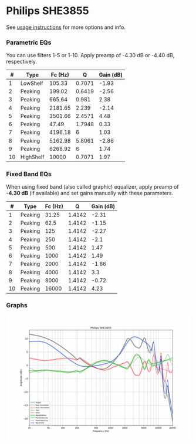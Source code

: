 # Philips SHE3855
See [usage instructions](https://github.com/jaakkopasanen/AutoEq#usage) for more options and info.

### Parametric EQs
You can use filters 1-5 or 1-10. Apply preamp of -4.30 dB or -4.40 dB, respectively.

|   # | Type      |   Fc (Hz) |      Q |   Gain (dB) |
|-----|-----------|-----------|--------|-------------|
|   1 | LowShelf  |    105.33 | 0.7071 |       -1.93 |
|   2 | Peaking   |    199.02 | 0.6419 |       -2.56 |
|   3 | Peaking   |    665.64 | 0.981  |        2.38 |
|   4 | Peaking   |   2181.65 | 2.239  |       -2.14 |
|   5 | Peaking   |   3501.66 | 2.4571 |        4.48 |
|   6 | Peaking   |     47.49 | 1.7948 |        0.33 |
|   7 | Peaking   |   4196.18 | 6      |        1.03 |
|   8 | Peaking   |   5162.98 | 5.8061 |       -2.86 |
|   9 | Peaking   |   6268.92 | 6      |        1.74 |
|  10 | HighShelf |  10000    | 0.7071 |        1.97 |

### Fixed Band EQs
When using fixed band (also called graphic) equalizer, apply preamp of **-4.30 dB** (if available) and set gains manually with these parameters.

|   # | Type    |   Fc (Hz) |      Q |   Gain (dB) |
|-----|---------|-----------|--------|-------------|
|   1 | Peaking |     31.25 | 1.4142 |       -2.31 |
|   2 | Peaking |     62.5  | 1.4142 |       -1.15 |
|   3 | Peaking |    125    | 1.4142 |       -2.27 |
|   4 | Peaking |    250    | 1.4142 |       -2.1  |
|   5 | Peaking |    500    | 1.4142 |        1.47 |
|   6 | Peaking |   1000    | 1.4142 |        1.49 |
|   7 | Peaking |   2000    | 1.4142 |       -1.86 |
|   8 | Peaking |   4000    | 1.4142 |        3.3  |
|   9 | Peaking |   8000    | 1.4142 |       -0.72 |
|  10 | Peaking |  16000    | 1.4142 |        4.23 |

### Graphs
![](./Philips%20SHE3855.png)
